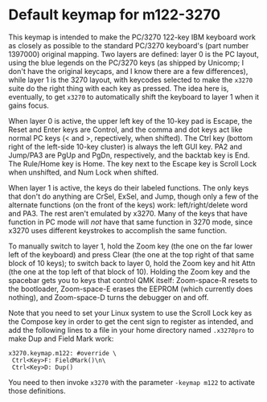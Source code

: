 # Default keymap for m122-3270

This keymap is intended to make the PC/3270 122-key IBM keyboard work as closely as possible to the standard
PC/3270 keyboard's (part number 1397000) original mapping. Two layers are defined: layer 0 is the PC layout,
using the blue legends on the PC/3270 keys (as shipped by Unicomp; I don't have the original keycaps, and I
know there are a few differences), while layer 1 is the 3270 layout, with keycodes selected to make the `x3270`
suite do the right thing with each key as pressed. The idea here is, eventually, to get `x3270` to
automatically shift the keyboard to layer 1 when it gains focus.

When layer 0 is active, the upper left key of the 10-key pad is Escape, the Reset and Enter keys are Control, and
the comma and dot keys act like normal PC keys (< and >, repectively, when shifted). The Ctrl key (bottom right
of the left-side 10-key cluster) is always the left GUI key. PA2 and Jump/PA3 are PgUp and PgDn, respectively,
and the backtab key is End. The Rule/Home key is Home. The key next to the Escape key is Scroll Lock when unshifted,
and Num Lock when shifted.

When layer 1 is active, the keys do their labeled functions. The only keys that don't do anything are CrSel,
ExSel, and Jump, though only a few of the alternate functions (on the front of the keys) work: left/right/delete
word and PA3. The rest aren't emulated by x3270. Many of the keys that have function in PC mode will *not* have
that same function in 3270 mode, since x3270 uses different keystrokes to accomplish the same function.

To manually switch to layer 1, hold the Zoom key (the one on the far lower left of the keyboard) and press Clear
(the one at the top right of that same block of 10 keys); to switch back to layer 0, hold the Zoom key and hit
Attn (the one at the top left of that block of 10). Holding the Zoom key and the spacebar gets you to keys that
control QMK itself: Zoom-space-R resets to the bootloader, Zoom-space-E erases the EEPROM (which currently does
nothing), and Zoom-space-D turns the debugger on and off.

Note that you need to set your Linux system to use the Scroll Lock key as the Compose key in order to get the
cent sign to register as intended, and add the following lines to a file in your home directory named `.x3270pro`
to make Dup and Field Mark work:
```
x3270.keymap.m122: #override \
 Ctrl<Key>F: FieldMark()\n\
 Ctrl<Key>D: Dup()
```
You need to then invoke `x3270` with the parameter `-keymap m122` to activate those definitions.
